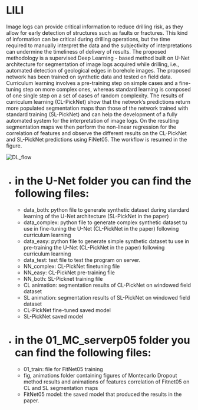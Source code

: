 # LILI

Image logs can provide critical information to reduce drilling risk, as they allow for early detection of structures such as faults or fractures. This kind of information can be critical during drilling operations, but the time required to manually interpret the data and the subjectivity of interpretations can undermine the timeliness of delivery of results. The proposed methodology is a supervised Deep Learning - based method built on U-Net architecture for segmentation of image logs acquired while drilling, i.e., automated detection of geological edges in borehole images. The proposed network has been trained on synthetic data and tested on field data. Curriculum learning involves a pre-training step on simple cases and a fine-tuning step on more complex ones, whereas standard learning is composed of one single step on a set of cases of random complexity.  The results of curriculum learning (CL-PickNet) show that the network’s predictions return more populated segmentation maps than those of the network trained with standard training (SL-PickNet) and can help the development of a fully automated system for the interpretation of image logs. On the resulting segmentation maps we then perform the non-linear regression for the correlation of features and observe the different results on the CL-PickNet and SL-PickNet predictions using FiNet05. The workflow is resumed in the figure.

![DL_flow](https://github.com/molossian/LILI/assets/99076265/5dd1bbd6-3ef2-4bc3-ac50-efd990b16c18)

- # in the U-Net folder you can find the following files:
  - data_both: python file to generate synthetic dataset during standard learning of the U-Net architecture (SL-PickNet in the paper)
  - data_complex: python file to generate complex synthetic dataset tu use in fine-tuning the U-Net (CL-PickNet in the paper) following curriculum       learning
  - data_easy:  python file to generate simple synthetic dataset tu use in pre-training the U-Net  (CL-PickNet in the paper) following curriculum       learning
  - data_test: test file to test the program on server.
  - NN_complex: CL-PickNet finetuning file
  - NN_easy: CL-PickNet pre-training file
  - NN_both: SL-Picknet training file
  - CL animation: segmentation results of CL-PickNet on windowed field dataset
  - SL animation:  segmentation results of SL-PickNet  on windowed field dataset
  - CL-PickNet fine-tuned saved model
  - SL-PickNet saved model
- #  in the 01_MC_serverp05 folder you can find the following  files:
  -  01_train: file for FitNet05 training
  -  fig, animations folder containing figures of Montecarlo Dropout method results and animations of features correlation of Fitnet05 on CL and SL segmentation maps
  -  FitNet05 model: the saved model that produced the results in the paper.



